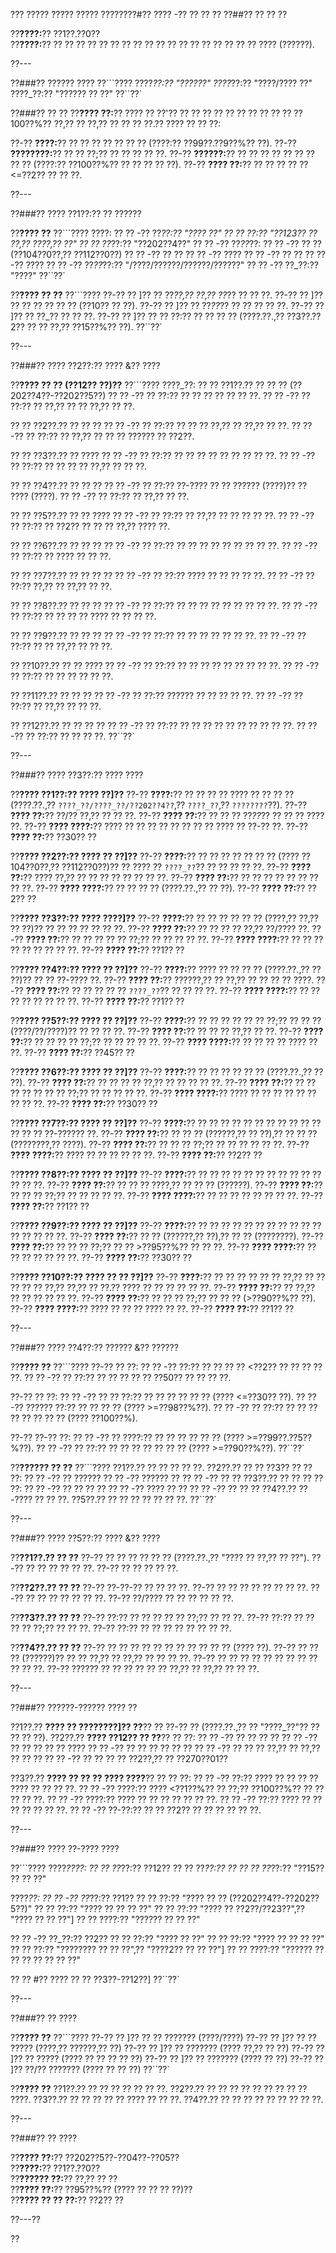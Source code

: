 ??? ????? ????? ????? ????????#?? ???? -?? ?? ?? ??
??##?? ?? ?? ??

??**????:**?? ??1??.??0??  
??**????:**?? ?? ?? ?? ?? ?? ?? ?? ?? ?? ?? ?? ?? ?? ?? ?? ?? ?? ?? ???? (??????).

??---

??###?? ?????? ????
??```????
????_??:?? "??????"
????_??:?? "????/???? ??"
????_??:?? "?????? ?? ??"
??``??`

??###?? ?? ??
??**???? ??:**?? ???? ?? ??'?? ?? ?? ?? ?? ?? ?? ?? ?? ?? ?? ??100??%?? ??,?? ?? ??,?? ?? ?? ?? ??.?? ???? ?? ?? ??:

??-?? **????:**?? ?? ?? ?? ?? ?? ?? ?? (????:?? ??99??.??9??%?? ??).
??-?? **????????:**?? ?? ?? ??;?? ?? ?? ?? ?? ??.
??-?? **??????:**?? ?? ?? ?? ?? ?? ?? ?? ?? ?? (????:?? ??100??%?? ?? ?? ?? ?? ??).
??-?? **???? ??:**?? ?? ?? ?? ?? ?? <=??2?? ?? ?? ??.

??---

??###?? ???? ??1??:?? ?? ??????

??**???? ??**
??```????
????:
?? ?? -?? ??_??:?? "???? ??"
??   ?? ??:?? "??123?? ?? ??,?? ????,?? ??"
??   ?? ??_??:?? "??202??4??"
?? ?? -?? ??_??_??:
??     ?? -?? ?? ?? (??104??0??,?? ??112??0??)
??     ?? -?? ?? ??
??     ?? -?? ????
??     ?? -?? ?? ??
??     ?? -?? ????
?? ?? -?? ??_??_??:?? "/????/??????/??????/??????"
?? ?? -?? ??_??:?? "????"
??``??`

??**???? ?? ??**
??```????
??-?? ?? ]?? ?? ??_??,?? ??,?? ??_?? ?? ?? ??.
??-?? ?? ]?? ?? ?? ?? ?? ?? ?? (??10?? ?? ??).
??-?? ?? ]?? ?? ??_??_?? ?? ?? ?? ?? ??.
??-?? ?? ]?? ?? ??_?? ?? ?? ??.
??-?? ?? ]?? ?? ?? ??:?? ?? ?? ?? ?? (????.??.,?? ??3??.??2?? ?? ?? ??,?? ??15??%?? ??).
??``??`

??---

??###?? ???? ??2??:?? ???? &?? ????

??**???? ?? ?? (??12?? ??)??**
??```????
????_??:
?? ?? ??1??.?? ?? ?? ?? (??202??4??-??202??5??)
??    ?? -?? ?? ??:?? ?? ?? ?? ?? ?? ?? ??.
??    ?? -?? ?? ??:?? ?? ??,?? ?? ?? ??,?? ?? ??.

?? ?? ??2??.?? ?? ?? ??
??    ?? -?? ?? ??:?? ?? ?? ?? ??,?? ?? ??,?? ?? ??.
??    ?? -?? ?? ??:?? ?? ??,?? ?? ?? ?? ?????? ?? ??2??.

?? ?? ??3??.?? ?? ????
??    ?? -?? ?? ??:?? ?? ?? ?? ?? ?? ?? ?? ?? ??.
??    ?? -?? ?? ??:?? ?? ?? ?? ?? ??,?? ?? ?? ??.

?? ?? ??4??.?? ?? ?? ??
??    ?? -?? ?? ??:?? ??-???? ?? ?? ?????? (????)?? ?? ???? (????).
??    ?? -?? ?? ??:?? ?? ??,?? ?? ??.

?? ?? ??5??.?? ?? ?? ????
??    ?? -?? ?? ??:?? ?? ??,?? ?? ?? ?? ?? ??.
??    ?? -?? ?? ??:?? ?? ??2?? ?? ?? ?? ??,?? ???? ??.

?? ?? ??6??.?? ?? ?? ??
??    ?? -?? ?? ??:?? ?? ?? ?? ?? ?? ?? ?? ?? ??.
??    ?? -?? ?? ??:?? ?? ???? ?? ?? ??.

?? ?? ??7??.?? ?? ?? ?? ??
??    ?? -?? ?? ??:?? ???? ?? ?? ?? ?? ??.
??    ?? -?? ?? ??:?? ??,?? ?? ??,?? ?? ??.

?? ?? ??8??.?? ?? ?? ??
??    ?? -?? ?? ??:?? ?? ?? ?? ?? ?? ?? ?? ?? ??.
??    ?? -?? ?? ??:?? ?? ?? ?? ?? ???? ?? ?? ?? ??.

?? ?? ??9??.?? ?? ?? ??
??    ?? -?? ?? ??:?? ?? ?? ?? ?? ?? ?? ??.
??    ?? -?? ?? ??:?? ?? ?? ??,?? ?? ?? ??.

?? ??10??.?? ?? ?? ????
??     ?? -?? ?? ??:?? ?? ?? ?? ?? ?? ?? ?? ?? ??.
??     ?? -?? ?? ??:?? ?? ?? ?? ?? ?? ??.

?? ??11??.?? ?? ?? ??
??     ?? -?? ?? ??:?? ?????? ?? ?? ?? ?? ??.
??     ?? -?? ?? ??:?? ?? ??,?? ?? ?? ??.

?? ??12??.?? ?? ?? ?? ??
??     ?? -?? ?? ??:?? ?? ?? ?? ?? ?? ?? ?? ?? ?? ??.
??     ?? -?? ?? ??:?? ?? ?? ?? ??.
??``??`

??---

??###?? ???? ??3??:?? ???? ????

??**???? ??1??:?? ???? ??]??**
??-?? **????:**?? ?? ?? ?? ?? ???? ?? ?? ?? ?? (????.??.,?? `????_??/????_??/??202??4??`,?? `????_??`,?? `????????`??).
??-?? **???? ??:**?? ??/?? ??,?? ?? ?? ??.
??-?? **???? ??:**?? ?? ?? ?? ??_??_?? ?? ?? ?? ???? ??.
??-?? **???? ????:**?? ???? ?? ?? ?? ?? ?? ?? ?? ?? ???? ?? ??-?? ??.
??-?? **???? ??:**?? ??30?? ??

??**???? ??2??:?? ???? ?? ??]??**
??-?? **????:**?? ?? ?? ?? ?? ?? ?? ?? (???? ??104??0??,?? ??112??0??)?? ?? ???? ?? `????_??`?? ?? ?? ?? ?? ??.
??-?? **???? ??:**?? ???? ??,?? ?? ?? ?? ?? ?? ?? ?? ??.
??-?? **???? ??:**?? ?? ?? ?? ?? ?? ?? ?? ?? ??.
??-?? **???? ????:**?? ?? ?? ?? ?? (????.??.,?? ?? ??).
??-?? **???? ??:**?? ??2?? ??

??**???? ??3??:?? ???? ????]??**
??-?? **????:**?? ?? ?? ?? ?? ?? ?? (????,?? ??,?? ?? ??)?? ?? ?? ?? ?? ?? ?? ??.
??-?? **???? ??:**?? ?? ?? ?? ?? ??,?? ??/???? ??.
??-?? **???? ??:**?? ?? ?? ?? ?? ?? ??;?? ?? ?? ?? ?? ??.
??-?? **???? ????:**?? ?? ?? ?? ?? ?? ?? ?? ?? ??.
??-?? **???? ??:**?? ??1?? ??

??**???? ??4??:?? ???? ?? ??]??**
??-?? **????:**?? ???? ?? ?? ?? ?? (????.??.,?? ?? ??)?? ?? ?? ??-???? ??.
??-?? **???? ??:**?? ??????,?? ?? ??,?? ?? ?? ?? ?? ????.
??-?? **???? ??:**?? ?? ?? ?? ?? ?? `????_??`?? ?? ?? ?? ??.
??-?? **???? ????:**?? ?? ?? ?? ?? ?? ?? ?? ??.
??-?? **???? ??:**?? ??1?? ??

??**???? ??5??:?? ???? ?? ??]??**
??-?? **????:**?? ?? ?? ?? ?? ?? ?? ??;?? ?? ?? ?? (????/??/????)?? ?? ?? ?? ??.
??-?? **???? ??:**?? ?? ?? ?? ??,?? ?? ??.
??-?? **???? ??:**?? ?? ?? ?? ?? ??;?? ?? ?? ?? ?? ??.
??-?? **???? ????:**?? ?? ?? ?? ?? ???? ?? ??.
??-?? **???? ??:**?? ??45?? ??

??**???? ??6??:?? ???? ?? ??]??**
??-?? **????:**?? ?? ?? ?? ?? ?? ?? (????.??.,?? ?? ??).
??-?? **???? ??:**?? ?? ?? ?? ?? ??,?? ?? ?? ?? ?? ??.
??-?? **???? ??:**?? ?? ?? ?? ?? ?? ?? ?? ??;?? ?? ?? ?? ?? ??.
??-?? **???? ????:**?? ???? ?? ?? ?? ?? ?? ?? ?? ?? ??.
??-?? **???? ??:**?? ??30?? ??

??**???? ??7??:?? ???? ?? ??]??**
??-?? **????:**?? ?? ?? ?? ?? ?? ?? ?? ?? ?? ?? ?? ?? ?? ?? ??-?????? ??.
??-?? **???? ??:**?? ?? ?? ?? (??????,?? ?? ??),?? ?? ?? ?? (????????,?? ????).
??-?? **???? ??:**?? ?? ?? ?? ??;?? ?? ?? ?? ?? ?? ??.
??-?? **???? ????:**?? ???? ?? ?? ?? ?? ?? ??.
??-?? **???? ??:**?? ??2?? ??

??**???? ??8??:?? ???? ?? ??]??**
??-?? **????:**?? ?? ?? ?? ?? ?? ?? ?? ?? ?? ?? ?? ?? ?? ??.
??-?? **???? ??:**?? ?? ?? ?? ????,?? ?? ?? ?? (??????).
??-?? **???? ??:**?? ?? ?? ?? ??;?? ?? ?? ?? ?? ??.
??-?? **???? ????:**?? ?? ?? ?? ?? ?? ?? ?? ??.
??-?? **???? ??:**?? ??1?? ??

??**???? ??9??:?? ???? ?? ??]??**
??-?? **????:**?? ?? ?? ?? ?? ?? ?? ?? ?? ?? ?? ?? ?? ?? ?? ?? ??.
??-?? **???? ??:**?? ?? ?? (??????,?? ??),?? ?? ?? (????????).
??-?? **???? ??:**?? ?? ?? ?? ??;?? ?? ?? >??95??%?? ?? ?? ??.
??-?? **???? ????:**?? ?? ?? ?? ?? ?? ?? ??.
??-?? **???? ??:**?? ??30?? ??

??**???? ??10??:?? ???? ?? ?? ??]??**
??-?? **????:**?? ?? ?? ?? ?? ?? ?? ??,?? ?? ?? ?? ?? ?? ??,?? ??,?? ?? ??.?? ???? ?? ?? ?? ?? ?? ??.
??-?? **???? ??:**?? ?? ??,?? ?? ?? ?? ?? ?? ??.
??-?? **???? ??:**?? ?? ?? ?? ??;?? ?? ?? ?? (>??90??%?? ??).
??-?? **???? ????:**?? ???? ?? ?? ?? ???? ?? ??.
??-?? **???? ??:**?? ??1?? ??

??---

??###?? ???? ??4??:?? ?????? &?? ??????

??**???? ??**
??```????
??-?? ?? ??:
?? ?? -?? ??:?? ?? ?? ?? ?? <??2?? ?? ?? ?? ?? ??.
?? ?? -?? ?? ??:?? ?? ?? ?? ?? ?? ??50?? ?? ?? ?? ??.

??-?? ?? ??:
?? ?? -?? ?? ?? ??:?? ?? ?? ?? ?? ?? ?? (???? <=??30?? ??).
?? ?? -?? ?????? ??:?? ?? ?? ?? ?? (???? >=??98??%??).
?? ?? -?? ?? ??:?? ?? ?? ?? ?? ?? ?? ?? ?? (???? ??100??%).

??-?? ??-?? ??:
?? ?? -?? ?? ????:?? ?? ?? ?? ?? ?? ?? (???? >=??99??.??5??%??).
?? ?? -?? ?? ??:?? ?? ?? ?? ?? ?? ?? ?? (???? >=??90??%??).
??``??`

??**?????? ?? ??**
??```????
??1??.?? ?? ?? ?? ?? ??.
??2??.?? ?? ?? ??3?? ?? ?? ??:
??  ?? -?? ?? ??????
??  ?? -?? ?????? ??
??  ?? -?? ?? ??
??3??.?? ?? ?? ?? ?? ??:
??  ?? -?? ?? ?? ?? ??
??  ?? -?? ???? ?? ??
??  ?? -?? ?? ?? ??
??4??.?? ??-???? ?? ?? ??.
??5??.?? ?? ?? ?? ?? ?? ?? ??.
??``??`

??---

??###?? ???? ??5??:?? ???? &?? ????

??**??1??.?? ?? ??**
??-?? ?? ?? ?? ?? ?? ?? (????.??.,?? "???? ?? ??,?? ?? ??").
??-?? ?? ?? ?? ?? ?? ??.
??-?? ?? ?? ?? ?? ??.

??**??2??.?? ?? ??**
??-?? ??-??-?? ?? ?? ?? ??.
??-?? ?? ?? ?? ?? ?? ?? ?? ??.
??-?? ?? ?? ?? ?? ?? ?? ??.
??-?? ??/???? ?? ?? ?? ?? ?? ??.

??**??3??.?? ?? ??**
??-?? ??:?? ?? ?? ?? ?? ?? ??;?? ?? ?? ??.
??-?? ??:?? ?? ?? ?? ?? ??;?? ?? ?? ??.
??-?? ??:?? ?? ?? ?? ?? ?? ?? ?? ??.

??**??4??.?? ?? ??**
??-?? ?? ?? ?? ?? ?? ?? ?? ?? ?? ?? ?? (???? ??).
??-?? ?? ?? ?? (??????)?? ?? ?? ??,?? ?? ??,?? ?? ?? ?? ??.
??-?? ?? ?? ?? ?? ?? ?? ?? ?? ?? ?? ?? ??.
??-?? ?????? ?? ?? ?? ?? ?? ?? ??,?? ?? ??,?? ?? ?? ??.

??---

??###?? ??????-?????? ???? ??

??1??.?? **???? ?? ????????]?? ??**?? ?? ??-?? ?? (????.??.,?? ?? "????_??"?? ?? ?? ?? ??).
??2??.?? **???? ??12?? ?? ??**?? ?? ??:
??  ?? -?? ?? ?? ?? ??
??  ?? -?? ?? ?? ?? ?? ?? ????
??  ?? -?? ?? ?? ?? ?? ?? ??
??  ?? -?? ?? ?? ?? ??,?? ?? ??,?? ?? ?? ??
??  ?? -?? ?? ?? ?? ?? ??2??,?? ?? ??270??01??

??3??.?? **???? ?? ?? ?? ???? ????**?? ?? ?? ??:
??  ?? -?? ??:?? ???? ?? ?? ?? ?? ???? ?? ?? ?? ??.
??  ?? -?? ????:?? ???? <??1??%?? ?? ??;?? ??100??%?? ?? ?? ?? ?? ??.
??  ?? -?? ????:?? ???? ?? ?? ?? ?? ?? ?? ??.
??  ?? -?? ??:?? ???? ?? ?? ?? ?? ?? ?? ??.
??  ?? -?? ??-??:?? ?? ?? ??2?? ?? ?? ?? ?? ?? ??.

??---

??###?? ???? ??-???? ????

??```????
????_????:
?? ?? ??_??:?? ??12??
?? ?? ??_??:?? ??
?? ?? ??_??:?? "??15?? ?? ?? ??"

????_??:
?? ?? -?? ??_??:?? ??1??
??   ?? ??:?? "???? ?? ?? (??202??4??-??202??5??)"
??   ?? ??:?? "???? ?? ?? ?? ??"
??   ?? ??:?? "???? ?? ??2??/??23??",?? "???? ?? ?? ??"]
??   ?? ????:?? "?????? ?? ?? ??"

?? ?? -?? ??_??:?? ??2??
??   ?? ??:?? "???? ?? ??"
??   ?? ??:?? "???? ?? ?? ?? ??"
??   ?? ??:?? "???????? ?? ?? ??",?? "????2?? ?? ?? ??"]
??   ?? ????:?? "?????? ?? ?? ?? ?? ?? ?? ??"

?? ?? #?? ???? ?? ?? ??3??-??12??]
??``??`

??---

??###?? ?? ????

??**???? ??**
??```????
??-?? ?? ]?? ?? ?? ??????? (????/????)
??-?? ?? ]?? ?? ?? ????? (????,?? ??????,?? ??)
??-?? ?? ]?? ?? ??????? (???? ??,?? ?? ??)
??-?? ?? ]?? ?? ????? (???? ?? ?? ?? ?? ??)
??-?? ?? ]?? ?? ??????? (???? ?? ??)
??-?? ?? ]?? ??/?? ??????? (???? ?? ?? ??)
??``??`

??**???? ??**
??1??.?? ?? ?? ?? ?? ?? ?? ??.
??2??.?? ?? ?? ?? ?? ?? ?? ?? ?? ?? ????.
??3??.?? ?? ?? ?? ?? ?? ???? ?? ?? ??.
??4??.?? ?? ?? ?? ?? ?? ?? ?? ?? ??.

??---

??###?? ?? ????

??**???? ??:**?? ??202??5??-??04??-??05??  
??**????:**?? ??1??.??0??  
??**?????? ??:**?? ??,?? ?? ??  
??**???? ??:**?? ??95??%?? (???? ?? ?? ?? ??)??  
??**???? ?? ?? ??:**?? ??2?? ??  

??---??

??